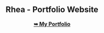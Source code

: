 <div align="center">
  <h2 align="center">Rhea - Portfolio Website</h2>

  <a target="_blank" href="https://rk-analyst.github.io/rhea-portfolio/"><strong>➥ My Portfolio</strong></a>

</div>
